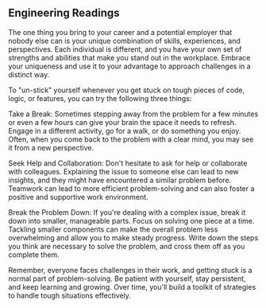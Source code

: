 ## Engineering Readings

The one thing you bring to your career and a potential employer that nobody else can is your unique combination of skills, experiences, and perspectives. Each individual is different, and you have your own set of strengths and abilities that make you stand out in the workplace. Embrace your uniqueness and use it to your advantage to approach challenges in a distinct way.

To "un-stick" yourself whenever you get stuck on tough pieces of code, logic, or features, you can try the following three things:

Take a Break: Sometimes stepping away from the problem for a few minutes or even a few hours can give your brain the space it needs to refresh. Engage in a different activity, go for a walk, or do something you enjoy. Often, when you come back to the problem with a clear mind, you may see it from a new perspective.

Seek Help and Collaboration: Don't hesitate to ask for help or collaborate with colleagues. Explaining the issue to someone else can lead to new insights, and they might have encountered a similar problem before. Teamwork can lead to more efficient problem-solving and can also foster a positive and supportive work environment.

Break the Problem Down: If you're dealing with a complex issue, break it down into smaller, manageable parts. Focus on solving one piece at a time. Tackling smaller components can make the overall problem less overwhelming and allow you to make steady progress. Write down the steps you think are necessary to solve the problem, and cross them off as you complete them.

Remember, everyone faces challenges in their work, and getting stuck is a normal part of problem-solving. Be patient with yourself, stay persistent, and keep learning and growing. Over time, you'll build a toolkit of strategies to handle tough situations effectively.